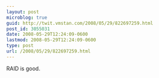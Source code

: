 ```yaml
---
layout: post
microblog: true
guid: http://twit.vmstan.com/2008/05/29/822697259.html
post_id: 3055031
date: 2008-05-29T12:24:09-0600
lastmod: 2008-05-29T12:24:09-0600
type: post
url: /2008/05/29/822697259.html
---
```

RAID is good.
